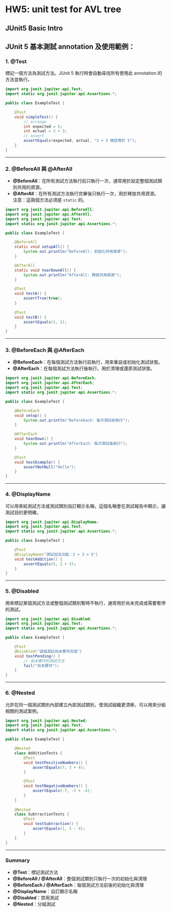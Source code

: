 # HW5: unit test for AVL tree
## JUnit5 Basic Intro
JUnit 5 基本測試 annotation 及使用範例：
---

### 1. @Test  
標記一個方法為測試方法。JUnit 5 執行時會自動尋找所有使用此 annotation 的方法並執行。

```java
import org.junit.jupiter.api.Test;
import static org.junit.jupiter.api.Assertions.*;

public class ExampleTest {

    @Test
    void simpleTest() {
        // arrange
        int expected = 5;
        int actual = 2 + 3;
        // assert
        assertEquals(expected, actual, "2 + 3 應該等於 5");
    }
}
```

---

### 2. @BeforeAll 與 @AfterAll  
- **@BeforeAll**：在所有測試方法執行前只執行一次，通常用於設定整個測試類別共用的資源。  
- **@AfterAll**：在所有測試方法執行完畢後只執行一次，用於釋放共用資源。  
注意：這兩個方法必須是 `static` 的。

```java
import org.junit.jupiter.api.BeforeAll;
import org.junit.jupiter.api.AfterAll;
import org.junit.jupiter.api.Test;
import static org.junit.jupiter.api.Assertions.*;

public class ExampleTest {

    @BeforeAll
    static void setupAll() {
        System.out.println("BeforeAll: 初始化共用資源");
    }

    @AfterAll
    static void tearDownAll() {
        System.out.println("AfterAll: 釋放共用資源");
    }

    @Test
    void testA() {
        assertTrue(true);
    }
    
    @Test
    void testB() {
        assertEquals(1, 1);
    }
}
```

---

### 3. @BeforeEach 與 @AfterEach  
- **@BeforeEach**：在每個測試方法執行前執行，用來重設或初始化測試狀態。  
- **@AfterEach**：在每個測試方法執行後執行，用於清理或還原測試狀態。

```java
import org.junit.jupiter.api.BeforeEach;
import org.junit.jupiter.api.AfterEach;
import org.junit.jupiter.api.Test;
import static org.junit.jupiter.api.Assertions.*;

public class ExampleTest {

    @BeforeEach
    void setup() {
        System.out.println("BeforeEach: 每次測試前執行");
    }

    @AfterEach
    void tearDown() {
        System.out.println("AfterEach: 每次測試後執行");
    }

    @Test
    void testExample() {
        assertNotNull("Hello");
    }
}
```

---

### 4. @DisplayName  
可以用來給測試方法或測試類別自訂顯示名稱，這個名稱會在測試報告中顯示，讓測試目的更明確。

```java
import org.junit.jupiter.api.DisplayName;
import org.junit.jupiter.api.Test;
import static org.junit.jupiter.api.Assertions.*;

public class ExampleTest {

    @Test
    @DisplayName("測試加法功能：2 + 3 = 5")
    void testAddition() {
        assertEquals(5, 2 + 3);
    }
}
```

---

### 5. @Disabled  
用來標記某個測試方法或整個測試類別暫時不執行，通常用於尚未完成或需要暫停的測試。

```java
import org.junit.jupiter.api.Disabled;
import org.junit.jupiter.api.Test;
import static org.junit.jupiter.api.Assertions.*;

public class ExampleTest {

    @Test
    @Disabled("這個測試尚未實作完成")
    void testPending() {
        // 尚未實作的測試方法
        fail("尚未實作");
    }
}
```

---

### 6. @Nested  
允許在同一個測試類別內部建立內部測試類別，使測試組織更清晰，可以用來分組相關的測試案例。

```java
import org.junit.jupiter.api.Nested;
import org.junit.jupiter.api.Test;
import static org.junit.jupiter.api.Assertions.*;

public class ExampleTest {

    @Nested
    class AdditionTests {
        @Test
        void testPositiveNumbers() {
            assertEquals(7, 3 + 4);
        }

        @Test
        void testNegativeNumbers() {
            assertEquals(-7, -3 + -4);
        }
    }
    
    @Nested
    class SubtractionTests {
        @Test
        void testSubtraction() {
            assertEquals(1, 5 - 4);
        }
    }
}
```

---

### Summary
- **@Test**：標記測試方法  
- **@BeforeAll / @AfterAll**：整個測試類別只執行一次的初始化與清理  
- **@BeforeEach / @AfterEach**：每個測試方法前後的初始化與清理  
- **@DisplayName**：自訂顯示名稱  
- **@Disabled**：禁用測試  
- **@Nested**：分組測試